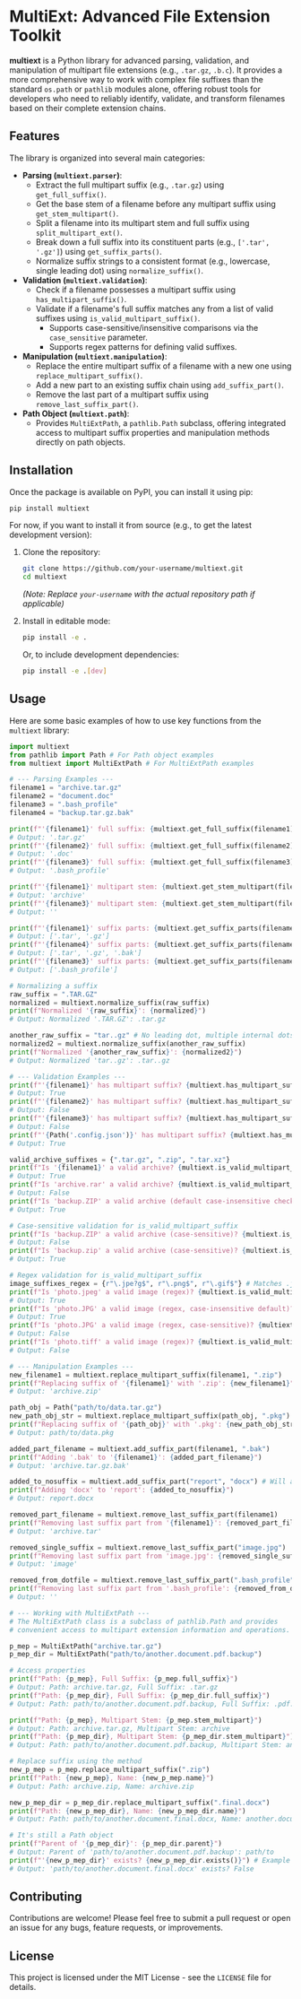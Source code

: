 # MultiExt: Advanced File Extension Toolkit

**multiext** is a Python library for advanced parsing, validation, and manipulation of multipart file extensions (e.g., `.tar.gz`, `.b.c`). It provides a more comprehensive way to work with complex file suffixes than the standard `os.path` or `pathlib` modules alone, offering robust tools for developers who need to reliably identify, validate, and transform filenames based on their complete extension chains.

## Features

The library is organized into several main categories:

-   **Parsing (`multiext.parser`)**:
    -   Extract the full multipart suffix (e.g., `.tar.gz`) using `get_full_suffix()`.
    -   Get the base stem of a filename before any multipart suffix using `get_stem_multipart()`.
    -   Split a filename into its multipart stem and full suffix using `split_multipart_ext()`.
    -   Break down a full suffix into its constituent parts (e.g., `['.tar', '.gz']`) using `get_suffix_parts()`.
    -   Normalize suffix strings to a consistent format (e.g., lowercase, single leading dot) using `normalize_suffix()`.
-   **Validation (`multiext.validation`)**:
    -   Check if a filename possesses a multipart suffix using `has_multipart_suffix()`.
    -   Validate if a filename's full suffix matches any from a list of valid suffixes using `is_valid_multipart_suffix()`.
        -   Supports case-sensitive/insensitive comparisons via the `case_sensitive` parameter.
        -   Supports regex patterns for defining valid suffixes.
-   **Manipulation (`multiext.manipulation`)**:
    -   Replace the entire multipart suffix of a filename with a new one using `replace_multipart_suffix()`.
    -   Add a new part to an existing suffix chain using `add_suffix_part()`.
    -   Remove the last part of a multipart suffix using `remove_last_suffix_part()`.
-   **Path Object (`multiext.path`)**:
    -   Provides `MultiExtPath`, a `pathlib.Path` subclass, offering integrated access to multipart suffix properties and manipulation methods directly on path objects.

## Installation

Once the package is available on PyPI, you can install it using pip:

```bash
pip install multiext
```

For now, if you want to install it from source (e.g., to get the latest development version):

1.  Clone the repository:
    ```bash
    git clone https://github.com/your-username/multiext.git
    cd multiext
    ```
    *(Note: Replace `your-username` with the actual repository path if applicable)*

2.  Install in editable mode:
    ```bash
    pip install -e .
    ```
    Or, to include development dependencies:
    ```bash
    pip install -e .[dev]
    ```

## Usage

Here are some basic examples of how to use key functions from the `multiext` library:

```python
import multiext
from pathlib import Path # For Path object examples
from multiext import MultiExtPath # For MultiExtPath examples

# --- Parsing Examples ---
filename1 = "archive.tar.gz"
filename2 = "document.doc"
filename3 = ".bash_profile"
filename4 = "backup.tar.gz.bak"

print(f"'{filename1}' full suffix: {multiext.get_full_suffix(filename1)}")
# Output: '.tar.gz'
print(f"'{filename2}' full suffix: {multiext.get_full_suffix(filename2)}")
# Output: '.doc'
print(f"'{filename3}' full suffix: {multiext.get_full_suffix(filename3)}")
# Output: '.bash_profile'

print(f"'{filename1}' multipart stem: {multiext.get_stem_multipart(filename1)}")
# Output: 'archive'
print(f"'{filename3}' multipart stem: {multiext.get_stem_multipart(filename3)}")
# Output: ''

print(f"'{filename1}' suffix parts: {multiext.get_suffix_parts(filename1)}")
# Output: ['.tar', '.gz']
print(f"'{filename4}' suffix parts: {multiext.get_suffix_parts(filename4)}")
# Output: ['.tar', '.gz', '.bak']
print(f"'{filename3}' suffix parts: {multiext.get_suffix_parts(filename3)}")
# Output: ['.bash_profile']

# Normalizing a suffix
raw_suffix = ".TAR.GZ"
normalized = multiext.normalize_suffix(raw_suffix)
print(f"Normalized '{raw_suffix}': {normalized}")
# Output: Normalized '.TAR.GZ': .tar.gz

another_raw_suffix = "tar..gz" # No leading dot, multiple internal dots
normalized2 = multiext.normalize_suffix(another_raw_suffix)
print(f"Normalized '{another_raw_suffix}': {normalized2}")
# Output: Normalized 'tar..gz': .tar..gz

# --- Validation Examples ---
print(f"'{filename1}' has multipart suffix? {multiext.has_multipart_suffix(filename1)}")
# Output: True
print(f"'{filename2}' has multipart suffix? {multiext.has_multipart_suffix(filename2)}")
# Output: False
print(f"'{filename3}' has multipart suffix? {multiext.has_multipart_suffix(filename3)}") # .bash_profile is considered single part
# Output: False
print(f"'{Path('.config.json')}' has multipart suffix? {multiext.has_multipart_suffix(Path('.config.json'))}")
# Output: True

valid_archive_suffixes = {".tar.gz", ".zip", ".tar.xz"}
print(f"Is '{filename1}' a valid archive? {multiext.is_valid_multipart_suffix(filename1, valid_archive_suffixes)}")
# Output: True
print(f"Is 'archive.rar' a valid archive? {multiext.is_valid_multipart_suffix('archive.rar', valid_archive_suffixes)}")
# Output: False
print(f"Is 'backup.ZIP' a valid archive (default case-insensitive check)? {multiext.is_valid_multipart_suffix('backup.ZIP', valid_archive_suffixes)}")
# Output: True

# Case-sensitive validation for is_valid_multipart_suffix
print(f"Is 'backup.ZIP' a valid archive (case-sensitive)? {multiext.is_valid_multipart_suffix('backup.ZIP', {'.zip'}, case_sensitive=True)}")
# Output: False
print(f"Is 'backup.zip' a valid archive (case-sensitive)? {multiext.is_valid_multipart_suffix('backup.zip', {'.zip'}, case_sensitive=True)}")
# Output: True

# Regex validation for is_valid_multipart_suffix
image_suffixes_regex = {r"\.jpe?g$", r"\.png$", r"\.gif$"} # Matches .jpg, .jpeg, .png, .gif
print(f"Is 'photo.jpeg' a valid image (regex)? {multiext.is_valid_multipart_suffix('photo.jpeg', image_suffixes_regex)}")
# Output: True
print(f"Is 'photo.JPG' a valid image (regex, case-insensitive default)? {multiext.is_valid_multipart_suffix('photo.JPG', image_suffixes_regex)}")
# Output: True
print(f"Is 'photo.JPG' a valid image (regex, case-sensitive)? {multiext.is_valid_multipart_suffix('photo.JPG', {r"\.jpe?g$"}, case_sensitive=True)}")
# Output: False
print(f"Is 'photo.tiff' a valid image (regex)? {multiext.is_valid_multipart_suffix('photo.tiff', image_suffixes_regex)}")
# Output: False

# --- Manipulation Examples ---
new_filename1 = multiext.replace_multipart_suffix(filename1, ".zip")
print(f"Replacing suffix of '{filename1}' with '.zip': {new_filename1}")
# Output: 'archive.zip'

path_obj = Path("path/to/data.tar.gz")
new_path_obj_str = multiext.replace_multipart_suffix(path_obj, ".pkg") # Function returns string
print(f"Replacing suffix of '{path_obj}' with '.pkg': {new_path_obj_str}")
# Output: path/to/data.pkg

added_part_filename = multiext.add_suffix_part(filename1, ".bak")
print(f"Adding '.bak' to '{filename1}': {added_part_filename}")
# Output: 'archive.tar.gz.bak'

added_to_nosuffix = multiext.add_suffix_part("report", "docx") # Will add .docx
print(f"Adding 'docx' to 'report': {added_to_nosuffix}")
# Output: report.docx

removed_part_filename = multiext.remove_last_suffix_part(filename1)
print(f"Removing last suffix part from '{filename1}': {removed_part_filename}")
# Output: 'archive.tar'

removed_single_suffix = multiext.remove_last_suffix_part("image.jpg")
print(f"Removing last suffix part from 'image.jpg': {removed_single_suffix}")
# Output: 'image'

removed_from_dotfile = multiext.remove_last_suffix_part(".bash_profile")
print(f"Removing last suffix part from '.bash_profile': {removed_from_dotfile}")
# Output: ''

# --- Working with MultiExtPath ---
# The MultiExtPath class is a subclass of pathlib.Path and provides
# convenient access to multipart extension information and operations.

p_mep = MultiExtPath("archive.tar.gz")
p_mep_dir = MultiExtPath("path/to/another.document.pdf.backup")

# Access properties
print(f"Path: {p_mep}, Full Suffix: {p_mep.full_suffix}")
# Output: Path: archive.tar.gz, Full Suffix: .tar.gz
print(f"Path: {p_mep_dir}, Full Suffix: {p_mep_dir.full_suffix}")
# Output: Path: path/to/another.document.pdf.backup, Full Suffix: .pdf.backup

print(f"Path: {p_mep}, Multipart Stem: {p_mep.stem_multipart}")
# Output: Path: archive.tar.gz, Multipart Stem: archive
print(f"Path: {p_mep_dir}, Multipart Stem: {p_mep_dir.stem_multipart}")
# Output: Path: path/to/another.document.pdf.backup, Multipart Stem: another.document

# Replace suffix using the method
new_p_mep = p_mep.replace_multipart_suffix(".zip")
print(f"Path: {new_p_mep}, Name: {new_p_mep.name}")
# Output: Path: archive.zip, Name: archive.zip

new_p_mep_dir = p_mep_dir.replace_multipart_suffix(".final.docx")
print(f"Path: {new_p_mep_dir}, Name: {new_p_mep_dir.name}")
# Output: Path: path/to/another.document.final.docx, Name: another.document.final.docx

# It's still a Path object
print(f"Parent of '{p_mep_dir}': {p_mep_dir.parent}")
# Output: Parent of 'path/to/another.document.pdf.backup': path/to
print(f"'{new_p_mep_dir}' exists? {new_p_mep_dir.exists()}") # Example of other Path methods
# Output: 'path/to/another.document.final.docx' exists? False
```

## Contributing

Contributions are welcome! Please feel free to submit a pull request or open an issue for any bugs, feature requests, or improvements.

## License

This project is licensed under the MIT License - see the `LICENSE` file for details.
